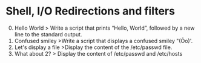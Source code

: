 #  Shell, I/O Redirections and filters
0.  Hello World > Write a script that prints “Hello, World”, followed by a new line to the standard output.
1. Confused smiley >Write a script that displays a confused smiley "(Ôo)'.
2. Let's display a file >Display the content of the /etc/passwd file.
3. What about 2? > Display the content of /etc/passwd and /etc/hosts
